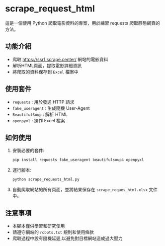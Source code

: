 # scrape_request_html

這是一個使用 Python 爬取電影資料的專案，用於練習 requests 爬取靜態網頁的方法。

## 功能介紹

- 爬取 https://ssr1.scrape.center/ 網站的電影資料
- 解析HTML頁面，提取電影詳細資訊
- 將爬取的資料保存到 `Excel` 檔案中

## 使用套件

- `requests` : 用於發送 HTTP 請求
- `fake_useragent` : 生成隨機 User-Agent
- `BeautifulSoup` : 解析 HTML
- `openpyxl` : 操作 Excel 檔案

## 如何使用

1. 安裝必要的套件:
   
   ```bash
   pip install requests fake_useragent beautifulsoup4 openpyxl
   ```
2. 運行腳本:
   
   ```bash
   python scrape_requests_html.py
   ```
3. 自動爬取網站的所有頁面，並將結果保存在 `scrape_reques_html.xlsx` 文件中。

## 注意事項

- 本腳本僅供學習和研究使用
- 請遵守網站的 `robots.txt` 規則和使用條款
- 爬取過程中設有隨機延遲,以避免對目標網站造成過大壓力
